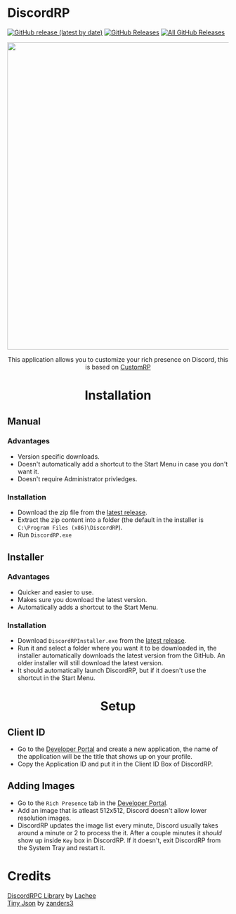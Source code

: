 # DiscordRP

<p>
  <a href="https://github.com/ghostkiller967/DiscordRP/releases/latest"><img alt="GitHub release (latest by date)" src="https://img.shields.io/github/v/tag/ghostkiller967/DiscordRP?color=19e2e2&label=latest&logo=github"></a>
  <a href="https://github.com/ghostkiller967/DiscordRP/releases/latest"><img alt="GitHub Releases" src="https://img.shields.io/github/downloads/ghostkiller967/DiscordRP/latest/total?color=19e2e2&label=downloads&logo=github"></a>
  <a href="https://github.com/ghostkiller967/DiscordRP/releases"><img alt="All GitHub Releases" src="https://img.shields.io/github/downloads/ghostkiller967/DiscordRP/total?color=19e2e2&label=total%20downloads&logo=github"></a>
</p>

<p align="center">
  <img src="https://i.imgur.com/DENM02V.png" width="700">
  <p align="center">
This application allows you to customize your rich presence on Discord, this is based on
<a href="https://github.com/maximmax42/Discord-CustomRP">CustomRP</a>
  </p>
</p>

<h1 align="center">Installation</h1>

## Manual

### Advantages
* Version specific downloads.
* Doesn't automatically add a shortcut to the Start Menu in case you don't want it.
* Doesn't require Administrator privledges.

### Installation
* Download the zip file from the [latest release](https://github.com/sten-code/DiscordRP/releases/latest).
* Extract the zip content into a folder (the default in the installer is `C:\Program Files (x86)\DiscordRP`).
* Run `DiscordRP.exe`

## Installer

### Advantages
* Quicker and easier to use.
* Makes sure you download the latest version.
* Automatically adds a shortcut to the Start Menu.

### Installation
* Download `DiscordRPInstaller.exe` from the [latest release](https://github.com/sten-code/DiscordRP/releases/latest).
* Run it and select a folder where you want it to be downloaded in, the installer automatically downloads 
the latest version from the GitHub. An older installer will still download the latest version.
* It should automatically launch DiscordRP, but if it doesn't use the shortcut in the Start Menu.

<h1 align="center">Setup</h1>

## Client ID
* Go to the [Developer Portal](https://discord.com/developers/applications) and create a new application, the name of the application will be the title that shows up on your profile.
* Copy the Application ID and put it in the Client ID Box of DiscordRP.

## Adding Images
* Go to the `Rich Presence` tab in the [Developer Portal](https://discord.com/developers/applications).
* Add an image that is atleast 512x512, Discord doesn't allow lower resolution images.
* DiscordRP updates the image list every minute, Discord usually takes around a minute or 2 to process the it. After a couple minutes it *should* show up inside `Key` box in DiscordRP. If it doesn't, exit DiscordRP from the System Tray and restart it.

# Credits
[DiscordRPC Library](https://github.com/Lachee/discord-rpc-csharp) by [Lachee](https://github.com/Lachee) 
</br>
[Tiny Json](https://github.com/zanders3/json) by [zanders3](https://github.com/zanders3)

